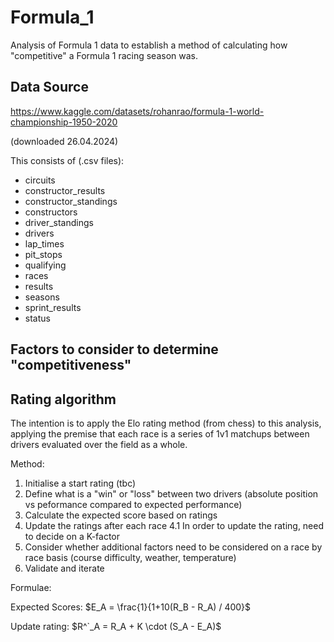 # Formula_1
Analysis of Formula 1 data to establish a method of calculating how "competitive" a Formula 1 racing season was.

## Data Source
https://www.kaggle.com/datasets/rohanrao/formula-1-world-championship-1950-2020

(downloaded 26.04.2024)

This consists of (.csv files):
- circuits
- constructor_results
- constructor_standings
- constructors
- driver_standings
- drivers
- lap_times
- pit_stops
- qualifying
- races
- results
- seasons
- sprint_results
- status

## Factors to consider to determine "competitiveness"

## Rating algorithm

The intention is to apply the Elo rating method (from chess) to this analysis, applying the premise that each race is a series of 1v1 matchups between drivers evaluated over the field as a whole.

Method:
1. Initialise a start rating (tbc)
2. Define what is a "win" or "loss" between two drivers (absolute position vs peformance compared to expected performance)
3. Calculate the expected score based on ratings
4. Update the ratings after each race
4.1 In order to update the rating, need to decide on a K-factor
5. Consider whether additional factors need to be considered on a race by race basis (course difficulty, weather, temperature)
6. Validate and iterate

Formulae:

Expected Scores:
$E_A = \frac{1}{1+10(R_B - R_A) / 400}$

Update rating:
$R^`_A = R_A + K \cdot (S_A - E_A)$